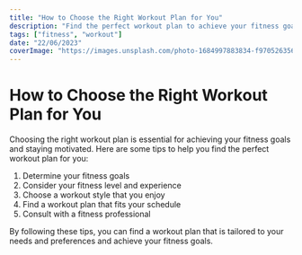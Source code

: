 ```yaml
---
title: "How to Choose the Right Workout Plan for You"
description: "Find the perfect workout plan to achieve your fitness goals with these tips."
tags: ["fitness", "workout"]
date: "22/06/2023"
coverImage: "https://images.unsplash.com/photo-1684997883834-f97052635670?ixlib=rb-4.0.3&ixid=M3wxMjA3fDB8MHxwaG90by1wYWdlfHx8fGVufDB8fHx8fA%3D%3D&auto=format&fit=crop&w=1470&q=80"
---
```


# How to Choose the Right Workout Plan for You

Choosing the right workout plan is essential for achieving your fitness goals
and staying motivated. Here are some tips to help you find the perfect workout
plan for you:

1. Determine your fitness goals
2. Consider your fitness level and experience
3. Choose a workout style that you enjoy
4. Find a workout plan that fits your schedule
5. Consult with a fitness professional

By following these tips, you can find a workout plan that is tailored to your
needs and preferences and achieve your fitness goals.
